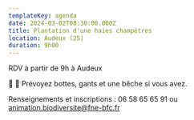 ```yaml
---
templateKey: agenda
date: 2024-03-02T08:30:00.000Z
title: Plantation d'une haies champêtres
location: Audeux (25)
duration: 9h00
---
```

<!--StartFragment-->

RDV à partir de 9h à Audeux

👢 🧤 Prévoyez bottes, gants et une bêche si vous avez.

Renseignements et inscriptions : 06 58 65 65 91 ou animation.biodiversite@fne-bfc.fr

<!--EndFragment-->